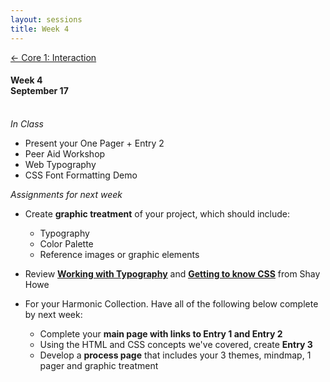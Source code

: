 ```yaml
---
layout: sessions
title: Week 4
---
```


[<span class="nav-color">← Core 1: Interaction</span>](core1-interaction.github.io)

#### Week 4 <br>September 17<br><br>


*In Class*  
+ Present your One Pager + Entry 2
+ Peer Aid Workshop
+ Web Typography
+ CSS Font Formatting Demo


*Assignments for next week*	
+ Create **graphic treatment** of your project, which should include:
  - Typography
  - Color Palette
  - Reference images or graphic elements

+ Review **[<u>Working with Typography</u>](https://learn.shayhowe.com/html-css/working-with-typography/)** and **[<u>Getting to know CSS</u>](https://learn.shayhowe.com/html-css/getting-to-know-css/)** from Shay Howe
     
+ For your Harmonic Collection. Have all of the following below complete by next week:
  - Complete your **main page with links to Entry 1 and Entry 2**
  - Using the HTML and CSS concepts we've covered, create **Entry 3**
  - Develop a **process page** that includes your 3 themes, mindmap, 1 pager and graphic treatment

